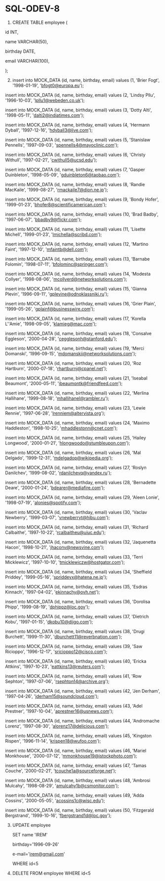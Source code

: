 # SQL-ODEV-8

1) CREATE TABLE employee (
	
  id INT,
	
  name VARCHAR(50),
	
  birthday DATE,
	
  email VARCHAR(100),

);

2) insert into MOCK_DATA (id, name, birthday, email) values (1, 'Brier Fogt', '1998-01-19', 'bfogt0@europa.eu');

insert into MOCK_DATA (id, name, birthday, email) values (2, 'Lindsy Pllu', '1996-10-03', 'lpllu1@webeden.co.uk');

insert into MOCK_DATA (id, name, birthday, email) values (3, 'Dotty Alti', '1998-05-11', 'dalti2@indiatimes.com');

insert into MOCK_DATA (id, name, birthday, email) values (4, 'Hermann Dyball', '1997-12-16', 'hdyball3@live.com');

insert into MOCK_DATA (id, name, birthday, email) values (5, 'Stanislaw Pennells', '1997-09-03', 'spennells4@mayoclinic.com');

insert into MOCK_DATA (id, name, birthday, email) values (6, 'Christy Withull', '1997-02-21', 'cwithull5@ucsd.edu');

insert into MOCK_DATA (id, name, birthday, email) values (7, 'Gasper Duinbleton', '1998-05-09', 'gduinbleton6@taobao.com');

insert into MOCK_DATA (id, name, birthday, email) values (8, 'Randie MacKaile', '1999-08-27', 'rmackaile7@dion.ne.jp');

insert into MOCK_DATA (id, name, birthday, email) values (9, 'Bondy Hofer', '1999-01-23', 'bhofer8@scientificamerican.com');

insert into MOCK_DATA (id, name, birthday, email) values (10, 'Brad Badby', '1997-06-07', 'bbadby9@flickr.com');

insert into MOCK_DATA (id, name, birthday, email) values (11, 'Lisette Michell', '1999-01-23', 'lmichella@scribd.com');

insert into MOCK_DATA (id, name, birthday, email) values (12, 'Martino Faint', '1997-12-10', 'mfaintb@dell.com');

insert into MOCK_DATA (id, name, birthday, email) values (13, 'Barnabe Folomin', '1998-07-11', 'bfolominc@springer.com');

insert into MOCK_DATA (id, name, birthday, email) values (14, 'Modesta Collyer', '1998-08-06', 'mcollyerd@networksolutions.com');

insert into MOCK_DATA (id, name, birthday, email) values (15, 'Gianna Plevin', '1996-09-11', 'gplevine@odnoklassniki.ru');

insert into MOCK_DATA (id, name, birthday, email) values (16, 'Grier Plain', '1999-05-26', 'gplainf@businesswire.com');

insert into MOCK_DATA (id, name, birthday, email) values (17, 'Korella L''Amie', '1998-09-05', 'klamieg@mac.com');

insert into MOCK_DATA (id, name, birthday, email) values (18, 'Consalve Eggleson', '2000-04-28', 'cegglesonh@stanford.edu');

insert into MOCK_DATA (id, name, birthday, email) values (19, 'Merci Domanski', '1996-09-15', 'mdomanskii@networksolutions.com');

insert into MOCK_DATA (id, name, birthday, email) values (20, 'Roz Hartburn', '2000-07-18', 'rhartburnj@cpanel.net');

insert into MOCK_DATA (id, name, birthday, email) values (21, 'Iseabal Beaumont', '2000-05-11', 'ibeaumontk@friendfeed.com');

insert into MOCK_DATA (id, name, birthday, email) values (22, 'Merlina Hallihane', '1999-08-18', 'mhallihanel@rambler.ru');

insert into MOCK_DATA (id, name, birthday, email) values (23, 'Lewie Rennie', '1997-06-28', 'lrenniem@altervista.org');

insert into MOCK_DATA (id, name, birthday, email) values (24, 'Maximo Haddleston', '1998-10-25', 'mhaddlestonn@cnet.com');

insert into MOCK_DATA (id, name, birthday, email) values (25, 'Hailey Longwood', '2000-01-21', 'hlongwoodo@stumbleupon.com');

insert into MOCK_DATA (id, name, birthday, email) values (26, 'Mal Delgado', '1999-12-31', 'mdelgadop@wikipedia.org');

insert into MOCK_DATA (id, name, birthday, email) values (27, 'Roslyn Danilchev', '1999-08-02', 'rdanilchevq@yandex.ru');

insert into MOCK_DATA (id, name, birthday, email) values (28, 'Bernadette Deare', '2000-01-24', 'bdearer@mediafire.com');

insert into MOCK_DATA (id, name, birthday, email) values (29, 'Aleen Lonie', '1998-07-19', 'alonies@spotify.com');

insert into MOCK_DATA (id, name, birthday, email) values (30, 'Vaclav Newberry', '1999-03-07', 'vnewberryt@hibu.com');

insert into MOCK_DATA (id, name, birthday, email) values (31, 'Richard Calbaithe', '1997-10-22', 'rcalbaitheu@uiuc.edu');

insert into MOCK_DATA (id, name, birthday, email) values (32, 'Jaquenetta Hacon', '1998-10-21', 'jhaconv@newsvine.com');

insert into MOCK_DATA (id, name, birthday, email) values (33, 'Terri Micklewicz', '1997-10-10', 'tmicklewiczw@hostgator.com');

insert into MOCK_DATA (id, name, birthday, email) values (34, 'Sheffield Priddey', '1999-05-16', 'spriddeyx@hatena.ne.jp');

insert into MOCK_DATA (id, name, birthday, email) values (35, 'Esdras Kinnach', '1997-04-02', 'ekinnachy@ovh.net');

insert into MOCK_DATA (id, name, birthday, email) values (36, 'Dorolisa Phipp', '1999-08-19', 'dphippz@loc.gov');

insert into MOCK_DATA (id, name, birthday, email) values (37, 'Dietrich Kobu', '1997-01-15', 'dkobu10@diigo.com');

insert into MOCK_DATA (id, name, birthday, email) values (38, 'Drugi Burchett', '1999-11-30', 'dburchett11@reverbnation.com');

insert into MOCK_DATA (id, name, birthday, email) values (39, 'Saw Ricioppo', '1996-12-17', 'sricioppo12@cisco.com');

insert into MOCK_DATA (id, name, birthday, email) values (40, 'Ericka Attkins', '1997-10-23', 'eattkins13@reuters.com');

insert into MOCK_DATA (id, name, birthday, email) values (41, 'Row Sephton', '1997-07-06', 'rsephton14@archive.org');

insert into MOCK_DATA (id, name, birthday, email) values (42, 'Jen Derham', '1997-04-26', 'jderham15@soundcloud.com');

insert into MOCK_DATA (id, name, birthday, email) values (43, 'Adel Prestner', '1997-10-04', 'aprestner16@usnews.com');

insert into MOCK_DATA (id, name, birthday, email) values (44, 'Andromache Lorenz', '1997-08-30', 'alorenz17@delicious.com');

insert into MOCK_DATA (id, name, birthday, email) values (45, 'Kingston Rispen', '1996-11-14', 'krispen18@wufoo.com');

insert into MOCK_DATA (id, name, birthday, email) values (46, 'Mariel Monkhouse', '2000-07-12', 'mmonkhouse19@istockphoto.com');

insert into MOCK_DATA (id, name, birthday, email) values (47, 'Tamas Couche', '2000-02-21', 'tcouche1a@sourceforge.net');

insert into MOCK_DATA (id, name, birthday, email) values (48, 'Ambrosi Mulcahy', '1998-08-29', 'amulcahy1b@csmonitor.com');

insert into MOCK_DATA (id, name, birthday, email) values (49, 'Adda Cossins', '2000-05-05', 'acossins1c@wisc.edu');

insert into MOCK_DATA (id, name, birthday, email) values (50, 'Fitzgerald Bergstrand', '1999-10-16', 'fbergstrand1d@loc.gov');

3) UPDATE employee

   SET name 'IREM'
   
   birthday='1996-09-26'
   
   e-mail='irem@gmail.com'
   
   WHERE id<5
   
 4) DELETE FROM employee WHERE id<5
